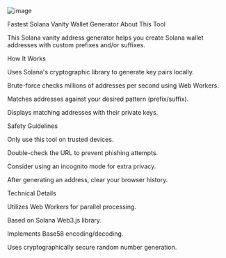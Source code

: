 ![image](https://github.com/user-attachments/assets/4fafe2e6-73be-4f90-a1dc-24e82b9e0cb8)

Fastest Solana Vanity Wallet Generator
About This Tool

This Solana vanity address generator helps you create Solana wallet addresses with custom prefixes and/or suffixes.

How It Works

Uses Solana's cryptographic library to generate key pairs locally.

Brute-force checks millions of addresses per second using Web Workers.

Matches addresses against your desired pattern (prefix/suffix).

Displays matching addresses with their private keys.

Safety Guidelines

Only use this tool on trusted devices.

Double-check the URL to prevent phishing attempts.

Consider using an incognito mode for extra privacy.

After generating an address, clear your browser history.

Technical Details

Utilizes Web Workers for parallel processing.

Based on Solana Web3.js library.

Implements Base58 encoding/decoding.

Uses cryptographically secure random number generation.


